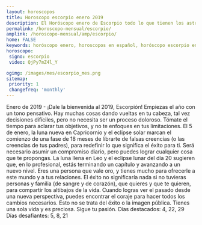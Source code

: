 ```yaml
---
layout: horoscopos
title: Horoscopo escorpio enero 2019
description: El Horóscopo enero de Escorpio todo lo que tienen los astros preparados para este mes, amor, trabajo, familia. Todo sobre astrologia, tarot, predicciones. Horoscopo gratis en español, predicciones y astrología.
permalink: /horoscopo-mensual/escorpio/
amplink: /horoscopo-mensual/amp/escorpio/
home: FALSE
keywords: horóscopo enero, horoscopos en español, horóscopo escorpio enero , horóscopo esperanza gracia, horoscop, horóscopos gratis, horoscopo escorpio, Tarot, Astrologia, Zodíaco, escorpio, horoscopo gratis, horoscopo del mes 
horoscopo:
 signo: escorpio
 video: QjPy7mZ4l_Y

ogimg: /images/mes/escorpio_mes.png
sitemap:
 priority: 1
 changefreq: 'monthly'
---
```



Enero de 2019 - ¡Dale la bienvenida al 2019, Escorpión! Empiezas el año con un tono pensativo. Hay muchas cosas dando vueltas en tu cabeza, tal vez decisiones difíciles, pero no necesita ser un proceso doloroso. Tómate el tiempo para aclarar tus objetivos, y no te enfoques en tus limitaciones. 
El 5 de enero, la luna nueva en Capricornio y el eclipse solar marcan el comienzo de una fase de 18 meses de librarte de falsas creencias (o las creencias de tus padres), para redefinir lo que significa el éxito para ti. Será necesario asumir un compromiso diario, pero puedes lograr cualquier cosa que te propongas. 
 La luna llena en Leo y el eclipse lunar del día 20 sugieren que, en lo profesional, estás terminando un capítulo y avanzando a un nuevo nivel. Eres una persona que vale oro, y tienes mucho para ofrecerle a este mundo y a tus relaciones. El éxito no significaría nada si no tuvieras personas y familia (de sangre y de corazón), que quieres y que te quieren, para compartir los altibajos de la vida. Cuando logras ver el pasado desde una nueva perspectiva, puedes encontrar el coraje para hacer todos los cambios necesarios. Esto no se trata del éxito o la imagen pública. Tienes una sola vida y es preciosa. Sigue tu pasión. 
Días destacados: 4, 22, 29 
Días desafiantes: 5, 8, 21